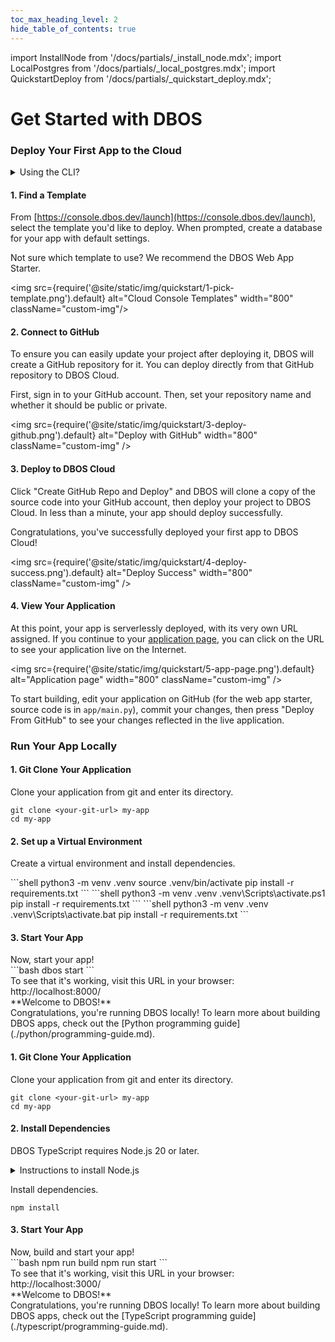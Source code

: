 ```yaml
---
toc_max_heading_level: 2
hide_table_of_contents: true
---
```


import InstallNode from '/docs/partials/_install_node.mdx';
import LocalPostgres from '/docs/partials/_local_postgres.mdx';
import QuickstartDeploy from '/docs/partials/_quickstart_deploy.mdx';

# Get Started with DBOS


### Deploy Your First App to the Cloud

<details className="custom-details">
<summary>Using the CLI?</summary>


<LargeTabs groupId="language" queryString="language">
<LargeTabItem value="python" label="Python">

<section className="row list">
<article className="col col--6">
#### 1. Initialize your application

Create a folder for your app with a virtual environment, then enter the folder and activate the virtual environment.
Next, install `dbos` and initialize your folder with a sample application.

> You can choose another name for your app. Names should be 3 to 30 characters long and contain only lowercase letters and numbers, dashes, and underscores.


</article>

<article className="col col--6">
<Tabs groupId="operating-systems" className="small-tabs">
<TabItem value="maclinux" label="macOS or Linux">
```shell
python3 -m venv my-app/.venv
cd my-app
source .venv/bin/activate
pip install dbos
dbos init
```
</TabItem>
<TabItem value="win-ps" label="Windows (PowerShell)">
```shell
python3 -m venv my-app/.venv
cd my-app
.venv\Scripts\activate.ps1
pip install dbos
dbos init
```
</TabItem>
<TabItem value="win-cmd" label="Windows (cmd)">
```shell
python3 -m venv my-app/.venv
cd my-app
.venv\Scripts\activate.bat
pip install dbos
dbos init
```
</TabItem>
</Tabs>

</article>

</section>

#### 2. Install the DBOS Cloud CLI
<section className="row list">
<article className="col col--6">

The Cloud CLI requires Node.js 20 or later.
</article>

<article className="col col--6">

<details>
<summary>Instructions to install Node.js</summary>

<InstallNode />

</details>
</article>

<article className="col col--6">
Run this command to install it.
</article>

<article className="col col--6">
```shell
npm i -g @dbos-inc/dbos-cloud@latest
```
</article>
</section>

#### 3. Deploy to DBOS Cloud!
<section className="row list">
<article className="col col--6">
First, run [`pip freeze`](https://pip.pypa.io/en/stable/cli/pip_freeze/) to create a 
[requirements file](https://pip.pypa.io/en/stable/reference/requirements-file-format/) specifying your app's dependencies. Then, run `dbos-cloud app deploy` to deploy your app to DBOS Cloud.
Follow the prompts to sign in and to provision a Postgres database server on the cloud.
</article>

<article className="col col--6">
```shell
pip freeze > requirements.txt
dbos-cloud app deploy
```
</article>

<QuickstartDeploy />

</section>


</LargeTabItem>
<LargeTabItem value="typescript" label="TypeScript">

#### 1. Initialize your application

<section className="row list">
<article className="col col--6">
DBOS TypeScript requires Node.js 20 or later.
</article>

<article className="col col--6">
<details>
<summary>Instructions to install Node.js</summary>

<InstallNode />
</details>
</article>

<article className="col col--6">
Initialize your app with this command.

> You can choose another name for your app. Names should be 3 to 30 characters long and contain only lowercase letters and numbers, dashes, and underscores.

It creates and initializes a new folder named `my-app/` with a sample app. Enter the folder to perform the next step.
</article>

<article className="col col--6">
```bash
npx -y @dbos-inc/create@latest -n my-app
cd my-app/
```
</article>
</section>

#### 2. Deploy to DBOS Cloud!
<section className="row list">
<article className="col col--6">
Install the DBOS Cloud CLI.
</article>

<article className="col col--6">
```
npm i -g @dbos-inc/dbos-cloud@latest
```
</article>

<article className="col col--6">
Then, run this command to deploy your app to DBOS Cloud.
Follow the prompts to sign in and to provision a Postgres database server on the cloud.
</article>

<article className="col col--6">
```shell
dbos-cloud app deploy
```
</article>

<QuickstartDeploy />

</section>

</LargeTabItem>

</LargeTabs>

</details>

<!-- Using cloud console -->
#### 1. Find a Template
From [https://console.dbos.dev/launch](https://console.dbos.dev/launch), select the template you'd like to deploy.
When prompted, create a database for your app with default settings.

Not sure which template to use? We recommend the DBOS Web App Starter.

<img src={require('@site/static/img/quickstart/1-pick-template.png').default} alt="Cloud Console Templates" width="800" className="custom-img"/>


#### 2. Connect to GitHub

To ensure you can easily update your project after deploying it, DBOS will create a GitHub repository for it.
You can deploy directly from that GitHub repository to DBOS Cloud.

First, sign in to your GitHub account.
Then, set your repository name and whether it should be public or private.

<img src={require('@site/static/img/quickstart/3-deploy-github.png').default} alt="Deploy with GitHub" width="800" className="custom-img" />

#### 3. Deploy to DBOS Cloud

Click "Create GitHub Repo and Deploy" and DBOS will clone a copy of the source code into your GitHub account, then deploy your project to DBOS Cloud.
In less than a minute, your app should deploy successfully.

Congratulations, you've successfully deployed your first app to DBOS Cloud!

<img src={require('@site/static/img/quickstart/4-deploy-success.png').default} alt="Deploy Success" width="800" className="custom-img" />

#### 4. View Your Application

At this point, your app is serverlessly deployed, with its very own URL assigned.
If you continue to your [application page](https://console.dbos.dev/applications), you can click on the URL to see your application live on the Internet.

<img src={require('@site/static/img/quickstart/5-app-page.png').default} alt="Application page" width="800" className="custom-img" />

To start building, edit your application on GitHub (for the web app starter, source code is in `app/main.py`), commit your changes, then press "Deploy From GitHub" to see your changes reflected in the live application.


### Run Your App Locally

<LargeTabs groupId="language">
<LargeTabItem value="python" label="Python">

<section className="row list">
<article className="col col--6">

#### 1. Git Clone Your Application
Clone your application from git and enter its directory.
</article>

<article className="col col--6">

```shell
git clone <your-git-url> my-app
cd my-app
```

</article>
</section>

<section className="row list">
<article className="col col--6">

#### 2. Set up a Virtual Environment
Create a virtual environment and install dependencies.

</article>

<article className="col col--6">

<Tabs groupId="operating-systems" className="small-tabs">
<TabItem value="maclinux" label="macOS or Linux">
```shell
python3 -m venv .venv
source .venv/bin/activate
pip install -r requirements.txt
```
</TabItem>
<TabItem value="win-ps" label="Windows (PowerShell)">
```shell
python3 -m venv .venv
.venv\Scripts\activate.ps1
pip install -r requirements.txt
```
</TabItem>
<TabItem value="win-cmd" label="Windows (cmd)">
```shell
python3 -m venv .venv
.venv\Scripts\activate.bat
pip install -r requirements.txt
```
</TabItem>
</Tabs>

</article>
</section>


#### 3. Start Your App

<section className="row list">

<article className="col col--6">
Now, start your app!
</article>

<article className="col col--6">
```bash
dbos start
```
</article>

<article className="col col--6">
To see that it's working, visit this URL in your browser: http://localhost:8000/
</article>

<article className="col col--6">
<BrowserWindow url="http://localhost:8000/">
**Welcome to DBOS!**
</BrowserWindow>
</article>

<article className="col col--6">
Congratulations, you're running DBOS locally!
To learn more about building DBOS apps, check out the [Python programming guide](./python/programming-guide.md).
</article>

</section>

</LargeTabItem>

<LargeTabItem value="typescript" label="TypeScript">

<section className="row list">
<article className="col col--6">

#### 1. Git Clone Your Application
Clone your application from git and enter its directory.
</article>

<article className="col col--6">

```shell
git clone <your-git-url> my-app
cd my-app
```

</article>
</section>

<section className="row list">
<article className="col col--6">

#### 2. Install Dependencies
DBOS TypeScript requires Node.js 20 or later.

</article>

<article className="col col--6">

<details>
<summary>Instructions to install Node.js</summary>

<InstallNode />

</details>
</article>

<article className="col col--6">

Install dependencies.

</article>


<article className="col col--6">

```shell
npm install
```

</article>
</section>


#### 3. Start Your App

<section className="row list">

<article className="col col--6">
Now, build and start your app!
</article>

<article className="col col--6">
```bash
npm run build
npm run start
```
</article>

<article className="col col--6">
To see that it's working, visit this URL in your browser: http://localhost:3000/
</article>

<article className="col col--6">
<BrowserWindow url="http://localhost:3000/">
**Welcome to DBOS!**
</BrowserWindow>
</article>


<article className="col col--6">
Congratulations, you're running DBOS locally!
To learn more about building DBOS apps, check out the [TypeScript programming guide](./typescript/programming-guide.md).
</article>

</section>

</LargeTabItem>
</LargeTabs>